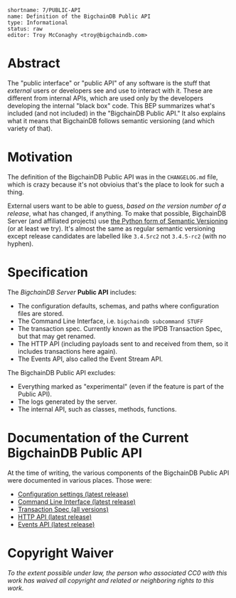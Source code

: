 ```
shortname: 7/PUBLIC-API
name: Definition of the BigchainDB Public API
type: Informational
status: raw
editor: Troy McConaghy <troy@bigchaindb.com>
```

# Abstract

The "public interface" or "public API" of any software is the stuff that _external_ users or developers see and use to interact with it. These are different from internal APIs, which are used only by the developers developing the internal "black box" code. This BEP summarizes what's included (and not included) in the "BigchainDB Public API." It also explains what it means that BigchainDB follows semantic versioning (and which variety of that).

# Motivation

The definition of the BigchainDB Public API was in the `CHANGELOG.md` file, which is crazy because it's not obvioius that's the place to look for such a thing.

External users want to be able to guess, _based on the version number of a release_, what has changed, if anything. To make that possible, BigchainDB Server (and affiliated projects) use [the Python form of Semantic Versioning](https://packaging.python.org/tutorials/distributing-packages/#choosing-a-versioning-scheme) (or at least we try). It's almost the same as regular semantic versioning except release candidates are labelled like `3.4.5rc2` not `3.4.5-rc2` (with no hyphen).

# Specification

The _BigchainDB Server_ **Public API** includes:

* The configuration defaults, schemas, and paths where configuration files are stored.
* The Command Line Interface, i.e. `bigchaindb subcommand STUFF`
* The transaction spec. Currently known as the IPDB Transaction Spec, but that may get renamed.
* The HTTP API (including payloads sent to and received from them, so it includes transactions here again).
* The Events API, also called the Event Stream API.

The BigchainDB Public API excludes:

* Everything marked as "experimental" (even if the feature is part of the Public API).
* The logs generated by the server.
* The internal API, such as classes, methods, functions.

# Documentation of the Current BigchainDB Public API

At the time of writing, the various components of the BigchainDB Public API were documented in various places. Those were:

* [Configuration settings (latest release)](https://docs.bigchaindb.com/projects/server/en/latest/server-reference/configuration.html)
* [Command Line Interface (latest release)](https://docs.bigchaindb.com/projects/server/en/latest/server-reference/bigchaindb-cli.html)
* [Transaction Spec (all versions)](https://github.com/ipdb/ipdb-tx-spec)
* [HTTP API (latest release)](https://docs.bigchaindb.com/projects/server/en/latest/http-client-server-api.html)
* [Events API (latest release)](https://docs.bigchaindb.com/projects/server/en/latest/events/index.html)

# Copyright Waiver

_To the extent possible under law, the person who associated CC0 with this work has waived all copyright and related or neighboring rights to this work._
